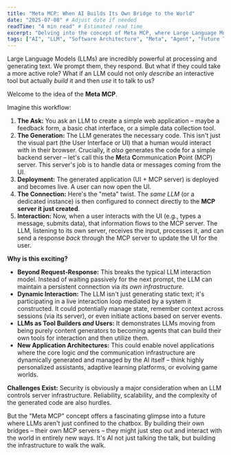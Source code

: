 ```yaml
---
title: "Meta MCP: When AI Builds Its Own Bridge to the World"
date: "2025-07-08" # Adjust date if needed
readTime: "4 min read" # Estimated read time
excerpt: "Delving into the concept of Meta MCP, where Large Language Models generate both a user interface and a backend server, enabling them to interact persistently and dynamically beyond simple request-response cycles."
tags: ["AI", "LLM", "Software Architecture", "Meta", "Agent", "Future Tech"]
---
```


Large Language Models (LLMs) are incredibly powerful at processing and generating text. We prompt them, they respond. But what if they could take a more active role? What if an LLM could not only *describe* an interactive tool but actually *build* it and then *use* it to talk to us?

Welcome to the idea of the **Meta MCP**.

Imagine this workflow:

1.  **The Ask:** You ask an LLM to create a simple web application – maybe a feedback form, a basic chat interface, or a simple data collection tool.
2.  **The Generation:** The LLM generates the necessary code. This isn't just the visual part (the User Interface or UI) that a human would interact with in their browser. Crucially, it *also* generates the code for a simple backend server – let's call this the **M**eta **C**ommunication **P**oint (MCP) server. This server's job is to handle data or messages coming from the UI.
3.  **Deployment:** The generated application (UI + MCP server) is deployed and becomes live. A user can now open the UI.
4.  **The Connection:** Here's the "meta" twist. The *same LLM* (or a dedicated instance) is then configured to connect directly to the **MCP server it just created**.
5.  **Interaction:** Now, when a user interacts with the UI (e.g., types a message, submits data), that information flows to the MCP server. The LLM, listening to its own server, receives the input, processes it, and can send a response *back* through the MCP server to update the UI for the user.

**Why is this exciting?**

*   **Beyond Request-Response:** This breaks the typical LLM interaction model. Instead of waiting passively for the next prompt, the LLM can maintain a persistent connection via *its own infrastructure*.
*   **Dynamic Interaction:** The LLM isn't just generating static text; it's participating in a live interaction loop mediated by a system it constructed. It could potentially manage state, remember context across sessions (via its server), or even initiate actions based on server events.
*   **LLMs as Tool Builders *and* Users:** It demonstrates LLMs moving from being purely content generators to becoming agents that can build their own tools for interaction and then utilize them.
*   **New Application Architectures:** This could enable novel applications where the core logic *and* the communication infrastructure are dynamically generated and managed by the AI itself – think highly personalized assistants, adaptive learning platforms, or evolving game worlds.

**Challenges Exist:** Security is obviously a major consideration when an LLM controls server infrastructure. Reliability, scalability, and the complexity of the generated code are also hurdles.

But the "Meta MCP" concept offers a fascinating glimpse into a future where LLMs aren't just confined to the chatbox. By building their own bridges – their own MCP servers – they might just step out and interact with the world in entirely new ways. It's AI not just talking the talk, but building the infrastructure to walk the walk. 
